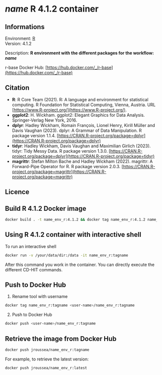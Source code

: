# _**name**_ R 4.1.2 container

## Informations

Environment: [R](https://cran.r-project.org/) \
Version: 4.1.2

Description: **R environment with the different packages for the workflow: _name_**

r-base Docker Hub: [https://hub.docker.com/_/r-base](https://hub.docker.com/_/r-base)

## Citation

* **R**:  R Core Team (2021). R: A language and environment for statistical computing. R Foundation for Statistical Computing, Vienna, Austria. URL [https://www.R-project.org/](https://www.R-project.org/).
* **ggplot2**: H. Wickham. ggplot2: Elegant Graphics for Data Analysis. Springer-Verlag New York, 2016.
* **dplyr**: Hadley Wickham, Romain François, Lionel Henry, Kirill Müller and Davis Vaughan (2023). dplyr: A Grammar of Data Manipulation. R package version 1.1.4. [https://CRAN.R-project.org/package=dplyr](https://CRAN.R-project.org/package=dplyr)
* **tidyr**: Hadley Wickham, Davis Vaughan and Maximilian Girlich (2023). tidyr: Tidy Messy Data. R package version 1.3.0. [https://CRAN.R-project.org/package=dplyr](https://CRAN.R-project.org/package=tidyr)
* **magrittr**: Stefan Milton Bache and Hadley Wickham (2022). magrittr: A Forward-Pipe Operator for R. R package version 2.0.3. [https://CRAN.R-project.org/package=magrittr](https://CRAN.R-project.org/package=magrittr)

## Licence



## Build R 4.1.2 Docker image 

```bash
docker build . -t name_env_r:4.1.2 && docker tag name_env_r:4.1.2 name_env_r:latest
```

## Using R 4.1.2 container with interactive shell

To run an interactive shell
```bash
docker run -v /your/data/dir:/data -it name_env_r:tagname
```
After this command you work in the container. You can directly execute the different CD-HIT commands.

## Push to Docker Hub
1. Rename tool with username
```bash
docker tag name_env_r:tagname <user-name>/name_env_r:tagname
```
2. Push to Docker Hub
```bash
docker push <user-name>/name_env_r:tagname
```

## Retrieve the image from Docker Hub

```bash
docker push jroussea/name_env_r:tagname
```
For example, to retrieve the latest version:
```bash
docker push jroussea/name_env_r:latest
```